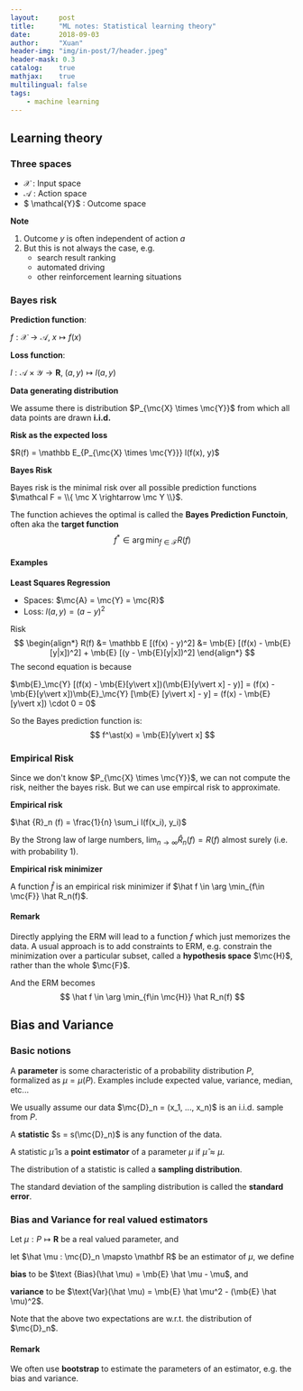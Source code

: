 ```yaml
---
layout:     post
title:      "ML notes: Statistical learning theory"
date:       2018-09-03
author:     "Xuan"
header-img: "img/in-post/7/header.jpeg"
header-mask: 0.3
catalog:    true
mathjax:    true
multilingual: false
tags:
    - machine learning
---
```


$\newcommand{\mc}{\mathcal} \newcommand{\mb}{\mathbb}$

## Learning theory

### Three spaces

- $\mathcal{X}$ : Input space
- $\mathcal{A}$ : Action space
- $ \mathcal{Y}$ : Outcome space

**Note**

1. Outcome $y$ is often independent of action $a$
2. But this is not always the case, e.g.
   - search result ranking
   - automated driving
   - other reinforcement learning situations



### Bayes risk

**Prediction function**:

$f: \mathcal{X} \rightarrow \mathcal{A}, \; x \mapsto f(x)$

**Loss function**:

$l: \mathcal A \times \mathcal Y \rightarrow \mathbf R, \;(a, y) \mapsto l(a, y)$

**Data generating distribution**

We assume there is distribution $P_{\mc{X} \times \mc{Y}}$ from which all data points are drawn **i.i.d.**

**Risk as the expected loss**

$R(f) = \mathbb E_{P_{\mc{X} \times \mc{Y}}} l(f(x), y)$

**Bayes Risk**

Bayes risk is the minimal risk over all possible prediction functions $\mathcal F = \\{ \mc X \rightarrow \mc Y \\}$.

The function achieves the optimal is called the **Bayes Prediction Functoin**, often aka the **target function**
$$
f^\ast \in \arg\min_{f\in \mathcal F} R(f) \tag{1}
$$

#### Examples

**Least Squares Regression**

- Spaces: $\mc{A} = \mc{Y} = \mc{R}$
- Loss: $l(a, y) = (a-y)^2$

Risk
$$
\begin{align*}
R(f) &= \mathbb E [(f(x) - y)^2] &= \mb{E} [(f(x) - \mb{E}[y|x])^2] + \mb{E} [(y - \mb{E}[y|x])^2]
\end{align*}
$$
The second equation is because

$\mb{E}_\mc{Y} [(f(x) - \mb{E}[y\vert x])(\mb{E}[y\vert x] - y)] = (f(x) - \mb{E}[y\vert x])\mb{E}_\mc{Y} [\mb{E} [y\vert x] - y] = (f(x) - \mb{E}[y\vert x]) \cdot 0 = 0$

So the Bayes prediction function is:
$$
f^\ast(x) = \mb{E}[y\vert x]
$$


### Empirical Risk

Since we don't know $P_{\mc{X} \times \mc{Y}}$, we can not compute the risk, neither the bayes risk. But we can use empircal risk to approximate.

**Empirical risk**

$\hat {R}_n (f) = \frac{1}{n} \sum_i l(f(x_i), y_i)$

By the Strong law of large numbers, $\lim_{n \rightarrow \infty} \hat R_n(f) = R(f)$ almost surely (i.e. with probability 1).

**Empirical risk minimizer**

A function $\hat f$ is an empirical risk minimizer if $\hat f \in \arg \min_{f\in \mc{F}} \hat R_n(f)$.

#### Remark

Directly applying the ERM will lead to a function $f$ which just memorizes the data. A usual approach is to add constraints to ERM, e.g. constrain the minimization over a particular subset, called a **hypothesis space** $\mc{H}$, rather than the whole $\mc{F}$.

And the ERM becomes
$$
\hat f \in \arg \min_{f\in \mc{H}} \hat R_n(f)
$$


## Bias and Variance

### Basic notions

A **parameter** is some characteristic of a probability distribution $P$, formalized as $\mu = \mu(P)$. Examples include expected value, variance, median, etc...

We usually assume our data $\mc{D}_n = (x_1, ..., x_n)$ is an i.i.d. sample from $P$.

A **statistic** $s = s(\mc{D}_n)$ is any function of the data.

A statistic $\hat \mu$ is a **point estimator** of a parameter $\mu$ if $\hat \mu \approx \mu$.

The distribution of a statistic is called a **sampling distribution**.

The standard deviation of the sampling distribution is called the **standard error**.

### Bias and Variance for real valued estimators

Let $\mu : P \mapsto \mathbf R$ be a real valued parameter, and

let $\hat \mu : \mc{D}_n \mapsto \mathbf R$ be an estimator of $\mu$, we define

**bias** to be $\text {Bias}(\hat \mu) = \mb{E} \hat \mu - \mu$, and

**variance** to be $\text{Var}(\hat \mu) = \mb{E} \hat \mu^2 - (\mb{E} \hat \mu)^2$.

Note that the above two expectations are w.r.t. the distribution of $\mc{D}_n$.

#### Remark

We often use **bootstrap** to estimate the parameters of an estimator, e.g. the bias and variance.

